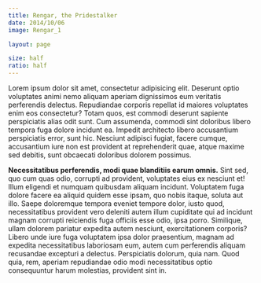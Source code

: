 ```yaml
---
title: Rengar, the Pridestalker
date: 2014/10/06
image: Rengar_1

layout: page

size: half
ratio: half
---
```


Lorem ipsum dolor sit amet, consectetur adipisicing elit. Deserunt optio voluptates animi nemo aliquam aperiam dignissimos eum veritatis perferendis delectus. Repudiandae corporis repellat id maiores voluptates enim eos consectetur? Totam quos, est commodi deserunt sapiente perspiciatis alias odit sunt. Cum assumenda, commodi sint doloribus libero tempora fuga dolore incidunt ea. Impedit architecto libero accusantium perspiciatis error, sunt hic. Nesciunt adipisci fugiat, facere cumque, accusantium iure non est provident at reprehenderit quae, atque maxime sed debitis, sunt obcaecati doloribus dolorem possimus.

**Necessitatibus perferendis, modi quae blanditiis earum omnis.** Sint sed, quo cum quas odio, corrupti ad provident, voluptates eius ex nesciunt et! Illum eligendi et numquam quibusdam aliquam incidunt. Voluptatem fuga dolore facere ea aliquid quidem esse ipsam, quo nobis itaque, soluta aut illo. Saepe doloremque tempora eveniet tempore dolor, iusto quod, necessitatibus provident vero deleniti autem illum cupiditate qui ad incidunt magnam corrupti reiciendis fuga officiis esse odio, ipsa porro. Similique, ullam dolorem pariatur expedita autem nesciunt, exercitationem corporis? Libero unde iure fuga voluptatem ipsa dolor praesentium, magnam ad expedita necessitatibus laboriosam eum, autem cum perferendis aliquam recusandae excepturi a delectus. Perspiciatis dolorum, quia nam. Quod quia, rem, aperiam repudiandae odio modi necessitatibus optio consequuntur harum molestias, provident sint in.
